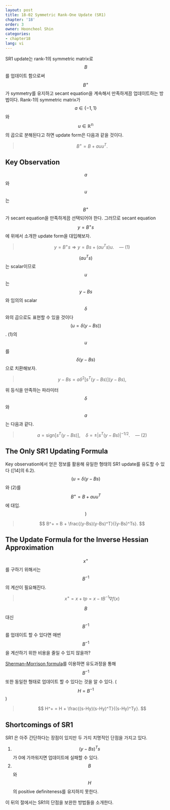 ```yaml
---
layout: post
title: 18-02 Symmetric Rank-One Update (SR1)
chapter: '18'
order: 3
owner: Hooncheol Shin
categories:
- chapter18
lang: vi
---
```


SR1 update는 rank-1의 symmetric matrix로 $$B$$를 업데이트 함으로써 $$B^+$$가 symmetry를 유지하고 secant equation을 계속해서 만족하게끔 업데이트하는 방법이다. Rank-1의 symmetric matrix가 $$a \in \left\{-1, 1\right\}$$와 $$u \in \mathbb{R^n}$$의 곱으로 분해된다고 하면 update form은 다음과 같을 것이다.

>$$B^+ = B + auu^T.$$

## Key Observation
$$a$$와 $$u$$는 $$B^+$$가 secant equation을 만족하게끔 선택되어야 한다. 그러므로 secant equation $$y = B^+s$$에 위에서 소개한 update form을 대입해보자.

>$$y = B^+s \Rightarrow y = Bs + (au^Ts)u. \quad \text{--- (1)}$$

$$(au^Ts)$$는 scalar이므로 $$u$$는 $$y-Bs$$와 임의의 scalar $$\delta$$와의 곱으로도 표현할 수 있을 것이다 $$\big( u = \delta(y - Bs) \big)$$. (1)의 $$u$$를 $$\delta(y - Bs)$$으로 치환해보자.

>$$y-Bs = a\delta^2 \big[ s^T(y - Bs) \big] (y -Bs),$$

위 등식을 만족하는 파라미터 $$\delta$$와 $$a$$는 다음과 같다.

>$$a = \text{sign} \big[ s^T (y - Bs) \big], \quad \delta = \pm | s^T(y-Bs) |^{-1/2}. \quad \text{--- (2)}$$

## The Only SR1 Updating Formula
Key observation에서 얻은 정보를 활용해 유일한 형태의  SR1 update를 유도할 수 있다 ([14]의 6.2). <br/>
$$\big( u = \delta (y - Bs)$$ 와 (2)를 $$B^+ = B + auu^T$$에 대입. $$\big)$$

>$$
>B^+ = B + \frac{(y-Bs)(y-Bs)^T}{(y-Bs)^Ts}.
>$$
>

## The Update Formula for the Inverse Hessian Approximation

$$x^+$$를 구하기 위해서는 $$B^{-1}$$의 계산이 필요해진다.

>$$x^+ = x + tp = x - tB^{-1}\nabla f(x)$$

$$B$$ 대신 $$B^{-1}$$를 업데이트 할 수 있다면 매번 $$B^{-1}$$을 계산하기 위한 비용을 줄일 수 있지 않을까?

[Sherman–Morrison formula](https://en.wikipedia.org/wiki/Sherman%E2%80%93Morrison_formula)를 이용하면 유도과정을 통해 $$B^{-1}$$ 또한 동일한 형태로 업데이트 할 수 있다는 것을 알 수 있다. ($$H = B^{-1}$$)

>$$
>H^+ = H + \frac{(s-Hy)(s-Hy)^T}{(s-Hy)^Ty}.
>$$

## Shortcomings of SR1

SR1 은 아주 간단하다는 장점이 있지만 두 가지 치명적인 단점을 가지고 있다.

1. $$(y-Bs)^Ts$$가 0에 가까워지면 업데이트에 실패할 수 있다.
2. $$B$$와 $$H$$의 positive definiteness를 유지하지 못한다.

이 뒤의 절에서는 SR1의 단점을 보완한 방법들을 소개한다. 